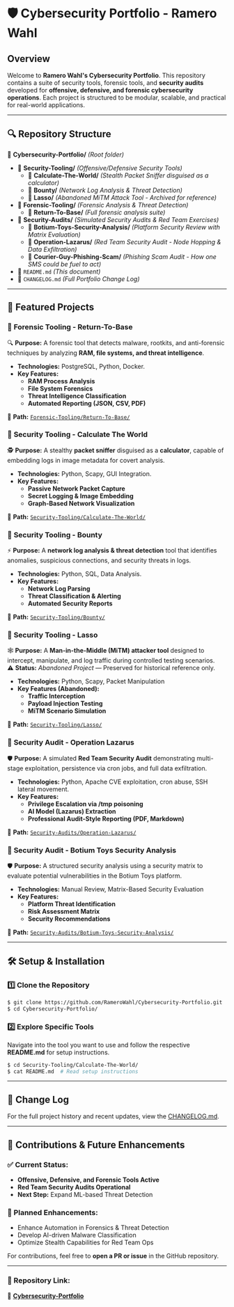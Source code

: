 
# 🛡️ Cybersecurity Portfolio - Ramero Wahl

## Overview
Welcome to **Ramero Wahl's Cybersecurity Portfolio**. This repository contains a suite of security tools, forensic tools, and **security audits** developed for **offensive, defensive, and forensic cybersecurity operations**. Each project is structured to be modular, scalable, and practical for real-world applications.

---
## 🔍 Repository Structure
📂 **Cybersecurity-Portfolio/** _(Root folder)_
- 📂 **Security-Tooling/** _(Offensive/Defensive Security Tools)_
  - 📂 **Calculate-The-World/** _(Stealth Packet Sniffer disguised as a calculator)_
  - 📂 **Bounty/** _(Network Log Analysis & Threat Detection)_
  - 📂 **Lasso/** _(Abandoned MiTM Attack Tool - Archived for reference)_
- 📂 **Forensic-Tooling/** _(Forensic Analysis & Threat Detection)_
  - 📂 **Return-To-Base/** _(Full forensic analysis suite)_
- 📂 **Security-Audits/** _(Simulated Security Audits & Red Team Exercises)_
  - 📂 **Botium-Toys-Security-Analysis/** _(Platform Security Review with Matrix Evaluation)_
  - 📂 **Operation-Lazarus/** _(Red Team Security Audit - Node Hopping & Data Exfiltration)_
  - 📂 **Courier-Guy-Phishing-Scam/** _(Phishing Scam Audit - How one SMS could be fuel to act)_
- 📜 `README.md` _(This document)_
- 📜 `CHANGELOG.md` _(Full Portfolio Change Log)_

---
## 🚀 Featured Projects

### 🔹 **Forensic Tooling - Return-To-Base**
🔍 **Purpose:** A forensic tool that detects malware, rootkits, and anti-forensic techniques by analyzing **RAM, file systems, and threat intelligence**.
- **Technologies:** PostgreSQL, Python, Docker.
- **Key Features:**
  - **RAM Process Analysis**
  - **File System Forensics**
  - **Threat Intelligence Classification**
  - **Automated Reporting (JSON, CSV, PDF)**

📂 **Path:** [`Forensic-Tooling/Return-To-Base/`](https://github.com/RameroWahl/Cybersecurity-Portfolio/tree/main/Forensic-Tooling/Return-To-Base)

### 🔹 **Security Tooling - Calculate The World**
🕵️ **Purpose:** A stealthy **packet sniffer** disguised as a **calculator**, capable of embedding logs in image metadata for covert analysis.
- **Technologies:** Python, Scapy, GUI Integration.
- **Key Features:**
  - **Passive Network Packet Capture**
  - **Secret Logging & Image Embedding**
  - **Graph-Based Network Visualization**

📂 **Path:** [`Security-Tooling/Calculate-The-World/`](https://github.com/RameroWahl/Cybersecurity-Portfolio/tree/main/Security-Tooling/Calculate-The-World)

### 🔹 **Security Tooling - Bounty**
⚡ **Purpose:** A **network log analysis & threat detection** tool that identifies anomalies, suspicious connections, and security threats in logs.
- **Technologies:** Python, SQL, Data Analysis.
- **Key Features:**
  - **Network Log Parsing**
  - **Threat Classification & Alerting**
  - **Automated Security Reports**

📂 **Path:** [`Security-Tooling/Bounty/`](https://github.com/RameroWahl/Cybersecurity-Portfolio/tree/main/Security-Tooling/Bounty)

### 🔹 **Security Tooling - Lasso**
🕸️ **Purpose:** A **Man-in-the-Middle (MiTM) attacker tool** designed to intercept, manipulate, and log traffic during controlled testing scenarios.  
⚠️ **Status:** *Abandoned Project* — Preserved for historical reference only.
- **Technologies:** Python, Scapy, Packet Manipulation
- **Key Features (Abandoned):**
  - **Traffic Interception**
  - **Payload Injection Testing**
  - **MiTM Scenario Simulation**

📂 **Path:** [`Security-Tooling/Lasso/`](https://github.com/RameroWahl/Cybersecurity-Portfolio/tree/main/Security-Tooling/Lasso)

### 🔹 **Security Audit - Operation Lazarus**
🛡️ **Purpose:** A simulated **Red Team Security Audit** demonstrating multi-stage exploitation, persistence via cron jobs, and full data exfiltration.
- **Technologies:** Python, Apache CVE exploitation, cron abuse, SSH lateral movement.
- **Key Features:**
  - **Privilege Escalation via /tmp poisoning**
  - **AI Model (Lazarus) Extraction**
  - **Professional Audit-Style Reporting (PDF, Markdown)**

📂 **Path:** [`Security-Audits/Operation-Lazarus/`](https://github.com/RameroWahl/Cybersecurity-Portfolio/tree/main/Security-Audits/Operation-Lazarus)

### 🔹 **Security Audit - Botium Toys Security Analysis**
🛡️ **Purpose:** A structured security analysis using a security matrix to evaluate potential vulnerabilities in the Botium Toys platform.
- **Technologies:** Manual Review, Matrix-Based Security Evaluation
- **Key Features:**
  - **Platform Threat Identification**
  - **Risk Assessment Matrix**
  - **Security Recommendations**

📂 **Path:** [`Security-Audits/Botium-Toys-Security-Analysis/`](https://github.com/RameroWahl/Cybersecurity-Portfolio/tree/main/Security-Audits/Botium-Toys-Security-Analysis)

---
## 🛠️ Setup & Installation
### 1️⃣ Clone the Repository
```sh
$ git clone https://github.com/RameroWahl/Cybersecurity-Portfolio.git
$ cd Cybersecurity-Portfolio/
```
### 2️⃣ Explore Specific Tools
Navigate into the tool you want to use and follow the respective **README.md** for setup instructions.

```sh
$ cd Security-Tooling/Calculate-The-World/
$ cat README.md  # Read setup instructions
```

---
## 📝 Change Log
For the full project history and recent updates, view the [CHANGELOG.md](./CHANGELOG.md).

---
## 📢 Contributions & Future Enhancements
### ✅ Current Status:
- **Offensive, Defensive, and Forensic Tools Active**
- **Red Team Security Audits Operational**
- **Next Step:** Expand ML-based Threat Detection

### 🚀 Planned Enhancements:
- Enhance Automation in Forensics & Threat Detection
- Develop AI-driven Malware Classification
- Optimize Stealth Capabilities for Red Team Ops

For contributions, feel free to **open a PR or issue** in the GitHub repository.

---
### 🔗 Repository Link:
📌 **[Cybersecurity-Portfolio](https://github.com/RameroWahl/Cybersecurity-Portfolio)**
